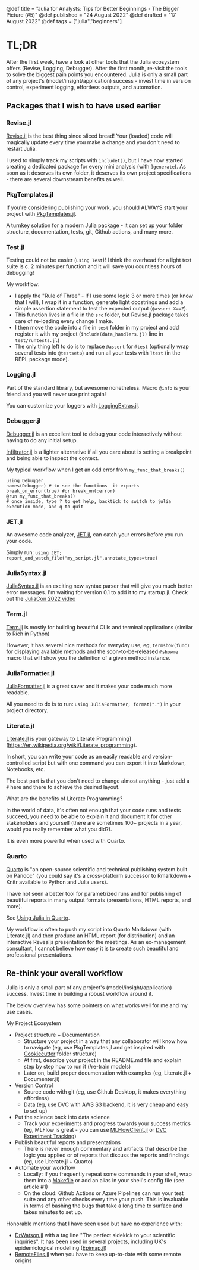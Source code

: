 @def title = "Julia for Analysts: Tips for Better Beginnings - The Bigger Picture (#5)"
@def published = "24 August 2022"
@def drafted = "17 August 2022"
@def tags = ["julia","beginners"]

# TL;DR
After the first week, have a look at other tools that the Julia ecosystem offers (Revise, Logging, Debugger). After the first month, re-visit the tools to solve the biggest pain points you encountered. Julia is only a small part of any project's (model/insight/application) success - invest time in version control, experiment logging, effortless outputs, and automation.


## Packages that I wish to have used earlier

### Revise.jl
[Revise.jl](https://timholy.github.io/Revise.jl/stable/) is the best thing since sliced bread! Your (loaded) code will magically update every time you make a change and you don't need to restart Julia.

I used to simply track my scripts with `includet()`, but I have now started creating a dedicated package for every mini analysis (with `]generate`). As soon as it deserves its own folder, it deserves its own project specifications - there are several downstream benefits as well.

### PkgTemplates.jl
If you're considering publishing your work, you should ALWAYS start your project with [PkgTemplates.jl](https://invenia.github.io/PkgTemplates.jl/).

A turnkey solution for a modern Julia package - it can set up your folder structure, documentation, tests, git, Github actions, and many more.

### Test.jl
Testing could not be easier (`using Test`)! I think the overhead for a light test suite is c. 2 minutes per function and it will save you countless hours of debugging!

My workflow:
- I apply the "Rule of Three" - If I use some logic 3 or more times (or know that I will), I wrap it in a function, generate light docstrings and add a simple assertion statement to test the expected output (`@assert X==Z`).
- This function lives in a file in the `src` folder, but Revise.jl package takes care of re-loading every change I make.
- I then move the code into a file in `test` folder in my project and add register it with my project (`include(data_handlers.jl)` line in `test/runtests.jl`)
- The only thing left to do is to replace `@assert` for `@test` (optionally wrap several tests into `@testset`s) and run all your tests with `]test` (in the REPL package mode).


### Logging.jl
Part of the standard library, but awesome nonetheless. Macro `@info` is your friend and you will never use print again!

You can customize your loggers with [LoggingExtras.jl](https://github.com/JuliaLogging/LoggingExtras.jl).

### Debugger.jl
[Debugger.jl](https://github.com/JuliaDebug/Debugger.jl) is an excellent tool to debug your code interactively without having to do any initial setup.

[Infiltrator.jl](https://github.com/JuliaDebug/Infiltrator.jl) is a lighter alternative if all you care about is setting a breakpoint and being able to inspect the context.

My typical workflow when I get an odd error from `my_func_that_breaks()`
```
using Debugger
names(Debugger) # to see the functions  it exports
break_on_error(true) #or break_on(:error)
@run my_func_that_breaks()
# once inside, type ? to get help, backtick to switch to julia execution mode, and q to quit
```

### JET.jl
An awesome code analyzer, [JET.jl](https://github.com/aviatesk/JET.jl), can catch your errors before you run your code.

Simply run: `using JET; report_and_watch_file("my_script.jl",annotate_types=true)`

### JuliaSyntax.jl
[JuliaSyntax.jl](https://github.com/JuliaLang/JuliaSyntax.jl) is an exciting new syntax parser that will give you much better error messages. I'm waiting for version 0.1 to add it to my startup.jl. Check out the [JuliaCon 2022 video](https://www.youtube.com/watch?v=CIiGng9Brrk)


### Term.jl
[Term.jl](https://github.com/FedeClaudi/Term.jl) is mostly for building beautiful CLIs and terminal applications (similar to [Rich](https://rich.readthedocs.io/en/stable/introduction.html) in Python)

However, it has several nice methods for everyday use, eg, `termshow(func)` for displaying available methods and the soon-to-be-released `@showme` macro that will show you the definition of a given method instance.

### JuliaFormatter.jl
[JuliaFormatter.jl](https://github.com/domluna/JuliaFormatter.jl) is a great saver and it makes your code much more readable.

All you need to do is to run: `using JuliaFormatter; format(".")` in your project directory.

### Literate.jl
[Literate.jl](https://fredrikekre.github.io/Literate.jl/v2/) is your gateway to Literate Programming](https://en.wikipedia.org/wiki/Literate_programming).

In short, you can write your code as an easily readable and version-controlled script but with one command you can export it into Markdown, Notebooks, etc.

The best part is that you don't need to change almost anything - just add a `#` here and there to achieve the desired layout.

What are the benefits of Literate Programming?

In the world of data, it's often not enough that your code runs and tests succeed, you need to be able to explain it and document it for other stakeholders and yourself (there are sometimes 100+ projects in a year, would you really remember what you did?).

It is even more powerful when used with Quarto.

### Quarto
[Quarto](https://quarto.org/) is "an open-source scientific and technical publishing system built on Pandoc" (you could say it's a cross-platform successor to Rmarkdown + Knitr available to Python and Julia users).

I have not seen a better tool for parametrized runs and for publishing of beautiful reports in many output formats (presentations, HTML reports, and more).

See [Using Julia in Quarto](https://quarto.org/docs/computations/julia.html).

My workflow is often to push my script into Quarto Markdown (with Literate.jl) and then produce an HTML report (for distribution) and an interactive Revealjs presentation for the meetings. As an ex-management consultant, I cannot believe how easy it is to create such beautiful and professional presentations.


## Re-think your overall workflow
Julia is only a small part of any project's (model/insight/application) success. Invest time in building a robust workflow around it.

The below overview has some pointers on what works well for me and my use cases.

My Project Ecosystem
- Project structure + Documentation
  - Structure your project in a way that any collaborator will know how to navigate (eg, use PkgTemplates.jl and get inspired with [Cookiecutter](https://cookiecutter.readthedocs.io/en/stable/) folder structure)
  - At first, describe your project in the README.md file and explain step by step how to run it (/re-train models)
  - Later on, build proper documentation with examples (eg, Literate.jl + Documenter.jl)
- Version Control
  - Source code with git (eg, use Github Desktop, it makes everything effortless)
  - Data (eg, use DVC with AWS S3 backend, it is very cheap and easy to set up)
- Put the science back into data science
  - Track your experiments and progress towards your success metrics (eg, MLFlow is great - you can use [MLFlowClient.jl](https://github.com/JuliaAI/MLFlowClient.jl) or [DVC Experiment Tracking](https://dvc.org/doc/use-cases/experiment-tracking))
- Publish beautiful reports and presentations
  - There is never enough commentary and artifacts that describe the logic you applied or of reports that discuss the reports and findings (eg, use Literate.jl + Quarto)
- Automate your workflow
  - Locally: If you frequently repeat some commands in your shell, wrap them into a [Makefile](https://opensource.com/article/18/8/what-how-makefile) or add an alias in your shell's config file (see article #1)
  - On the cloud: Github Actions or Azure Pipelines can run your test suite and any other checks every time your push. This is invaluable in terms of bashing the bugs that take a long time to surface and takes minutes to set up.

Honorable mentions that I have seen used but have no experience with:
- [DrWatson.jl](https://github.com/JuliaDynamics/DrWatson.jl) with a tag line "The perfect sidekick to your scientific inquiries". It has been used in several projects, including UK's epidemiological modelling ([Epimap.jl](https://github.com/epimap/Epimap.jl-public))
- [RemoteFiles.jl](https://github.com/helgee/RemoteFiles.jl) when you have to keep up-to-date with some remote origins
